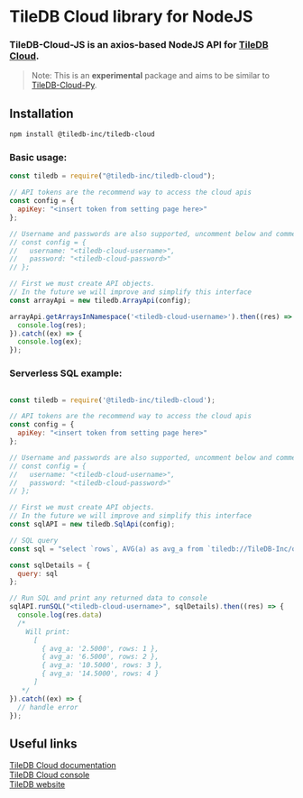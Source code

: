 # TileDB Cloud library for NodeJS

### TileDB-Cloud-JS is an axios-based NodeJS API for [TileDB Cloud](https://docs.tiledb.com/cloud/).

> Note: This is an **experimental** package and aims to be similar to [TileDB-Cloud-Py](https://github.com/TileDB-Inc/TileDB-Cloud-Py).  

## Installation
```bash
npm install @tiledb-inc/tiledb-cloud
```

### Basic usage:

```javascript
const tiledb = require("@tiledb-inc/tiledb-cloud");

// API tokens are the recommend way to access the cloud apis
const config = {
  apiKey: "<insert token from setting page here>"
};

// Username and passwords are also supported, uncomment below and comment out above to use username/password auth instead
// const config = {
//   username: "<tiledb-cloud-username>",
//   password: "<tiledb-cloud-password>"
// };

// First we must create API objects.
// In the future we will improve and simplify this interface
const arrayApi = new tiledb.ArrayApi(config);

arrayApi.getArraysInNamespace('<tiledb-cloud-username>').then((res) => {
  console.log(res);
}).catch((ex) => {
  console.log(ex);
});


```

### Serverless SQL example:

```javascript

const tiledb = require('@tiledb-inc/tiledb-cloud');

// API tokens are the recommend way to access the cloud apis
const config = {
  apiKey: "<insert token from setting page here>"
};

// Username and passwords are also supported, uncomment below and comment out above to use username/password auth instead
// const config = {
//   username: "<tiledb-cloud-username>",
//   password: "<tiledb-cloud-password>"
// };

// First we must create API objects.
// In the future we will improve and simplify this interface
const sqlAPI = new tiledb.SqlApi(config);

// SQL query
const sql = "select `rows`, AVG(a) as avg_a from `tiledb://TileDB-Inc/quickstart_dense` GROUP BY `rows`";

const sqlDetails = {
  query: sql
};

// Run SQL and print any returned data to console
sqlAPI.runSQL("<tiledb-cloud-username>", sqlDetails).then((res) => {
  console.log(res.data)
  /*
    Will print:
      [
        { avg_a: '2.5000', rows: 1 },
        { avg_a: '6.5000', rows: 2 },
        { avg_a: '10.5000', rows: 3 },
        { avg_a: '14.5000', rows: 4 }
      ]
   */
}).catch((ex) => {
  // handle error
});


```

## Useful links
[TileDB Cloud documentation](https://docs.tiledb.com/cloud/)  
[TileDB Cloud console](https://console.tiledb.com)  
[TileDB website](https://tiledb.com)  
